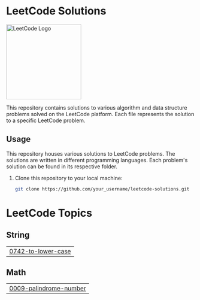 # LeetCode Solutions

<img src="https://assets.leetcode.com/static_assets/public/images/LeetCode_logo_rvs.png" alt="LeetCode Logo" width="200"/>

This repository contains solutions to various algorithm and data structure problems solved on the LeetCode platform. Each file represents the solution to a specific LeetCode problem.

## Usage

This repository houses various solutions to LeetCode problems. The solutions are written in different programming languages. Each problem's solution can be found in its respective folder.

1. Clone this repository to your local machine:
   ```bash
   git clone https://github.com/your_username/leetcode-solutions.git

<!---LeetCode Topics Start-->
# LeetCode Topics
## String
|  |
| ------- |
| [0742-to-lower-case](https://github.com/latifaltay/LeetCode/tree/master/0742-to-lower-case) |
## Math
|  |
| ------- |
| [0009-palindrome-number](https://github.com/latifaltay/LeetCode/tree/master/0009-palindrome-number) |
<!---LeetCode Topics End-->
